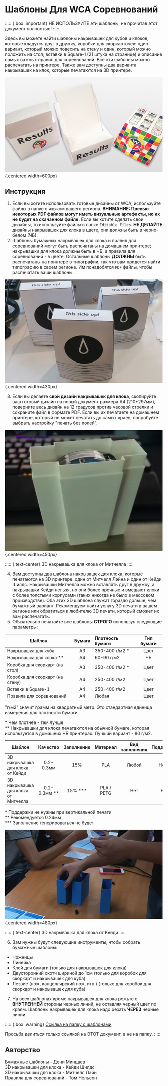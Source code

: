 # Шаблоны Для WCA Соревнований

::::: {.box .important}
НЕ ИСПОЛЬЗУЙТЕ эти шаблоны, не прочитав этот документ полностью!
:::::

Здесь вы можете найти шаблоны накрывашек для кубов и клоков, которые кладутся друг в дружку, коробки для скоркарточек: один вариант, который можно повесить на стену и один, который можно положить на стол; вставки в Square-1 (21 штука на странице) и описание самых важных правил для соревнований. Все эти шаблоны можно распечатать на принтере. Также вам доступны два варианта накрывашек на клок, которые печатаются на 3D принтере.

![](images/results_boxes_and_cube_cover.jpg){.centered width=600px}

## Инструкция

1. Если вы хотите использовать готовые дизайны от WCA, используйте файлы в папке с языком вашего региона. **ВНИМАНИЕ: Превью некоторых PDF файлов могут иметь визуальные артефакты, но их не будет на скачанном файле.** Если вы хотите сделать свои дизайны, то используйте файлы в папке `Editable Files`. **НЕ ДЕЛАЙТЕ** дизайны накрывашек для клока в цвете, они должны быть в черно-белом (ЧБ).
2. Шаблоны бумажных накрывашек для клока и правил для соревнований могут быть распечатаны на домашнем принтере; накрывашки для клока должны быть в ЧБ, а правила для соревнований - в цвете. Остальные шаблоны **ДОЛЖНЫ** быть распечатаны на принтере в типографии, так что вам придется найти типографию в своем регионе. Им понадобятся `PDF` файлы, чтобы распечатать ваши шаблоны.

![](images/paper_clock_covers.jpg){.centered width=430px}

3. Если вы делаете **свой дизайн накрывашек для клока**, скопируйте ваш готовый дизайн на новый документ размера А4 (210\*297мм), поверните весь дизайн на 12 градусов против часовой стрелки и сохраните файл в формате PDF. Если вы их печатаете на домашнем принтере, который не может печатать до самых краев, попробуйте выбрать настройку "печать без полей".

![](images/clock_in_3d_cover.jpg){.centered width=450px}

::::: {.text-center}
3D накрывашка для клока от Митчелла
:::::

4. Вам доступны два шаблона накрывашек для клока, которые печатаются на 3D принтере: один от Митчелл Лэйна и один от Кейди Шилдс. Накрывашки Митчелла можно вставлять друг в дружку, а накрывашки Кейди нельзя, но они более прочные и вмещают клоки с более толстыми корпусами (таких никогда не было в массовом производстве). Оба этих 3D шаблона служат гораздо дольше, чем бумажный вариант. Рекомендуем найти услугу 3D печати в вашем регионе или обратиться к любителю 3D печати, который сможет их вам распечатать.
5. Обязательно печатайте все шаблоны **СТРОГО** используя следующие параметры:

| Шаблон                          | Бумага  | Плотность бумаги | Тип бумаги |
| ------------------------------- | :-----: | :--------------- | :--------: |
| Накрывашка для куба             | A3      | 350-400 г/м2 \*  | Цвет       |
| Накрывашка для клока \*\*       | A4      | 60-90 г/м2       | ЧБ         |
| Коробка для скоркарт (на стол)  | A3      | 350-400 г/м2 \*  | Цвет       |
| Коробка для скоркарт (на стену) | A4      | 250-400 г/м2     | Цвет       |
| Вставки в Square-1              | A4      | 250-400 г/м2     | Цвет       |
| Правила для соревнований        | A4      | Любая            | Цвет       |

"г/м2" значит грамм на квадратный метр. Это стандартная единица измерения для плотности бумаги.

\* Чем плотнее - тем лучше<br/>
\*\* Накрывашки для клока печатаются на обычной бумаге, которая используется в домашних ЧБ принтерах. Лучший вариант - 80 г/м2.

| Шаблон                              | Качество       | Заполнение | Материал   | Вид заполнения | Поддержки |
| ----------------------------------- | :------------: | :--------: | :--------: | :------------: | :-------: |
| 3D накрывашка для клока от Кейди    | 0.2-0.3мм      | 15%        | PLA        | Любой          | Нет \*    |
| 3D накрывашка для клока от Митчелла | 0.2-0.3мм \*\* | 15% \*\*\* | PLA / PETG | Нет            | Нет       |

\* Поддержки не нужны при вертикальной печати<br/>
\*\* Рекомендуется 0.24мм<br/>
\*\*\* Заполнение генерироваться не будет

![](images/3d_clock_covers.jpg){.centered width=480px}

::::: {.text-center}
3D накрывашка для клока от Кейди
:::::

6. Вам нужны будут следующие инструменты, чтобы собрать бумажные шаблоны:

-   Ножницы
-   Линейка
-   Клей для бумаги (только для накрывашек для клока)
-   Двусторонний скотч шириной до 1см (только для коробок для скоркарт и накрывашек для куба)
-   Лезвие (нож, канцеллярский нож, итп.) (только для коробок для скоркарт и накрывашек для куба)

7. На всех шаблонах кроме накрывашек для клока режьте с **ВНУТРЕННЕЙ** стороны черных линий, не оставляя черный цвет по краям. Шаблоны накрывашек для клока надо резать **ЧЕРЕЗ** черные линии.

::::: {.box .warning}
[Ссылка на папку с шаблонами](https://drive.google.com/drive/folders/1EVqEWSqruZ8_vEJpUmqhFUqaikzgUkkP?usp=sharing)

Просьба делиться только ссылкой на ЭТОТ документ, а не на папку.
:::::

## Авторство

Бумажные шаблоны - Дени Минцаев<br/>
3D накрывашки для клока - Кейди Шилдс<br/>
3D накрывашки для клока - Митчелл Лэйн<br/>
Правила для соревнований - Том Нельсон

